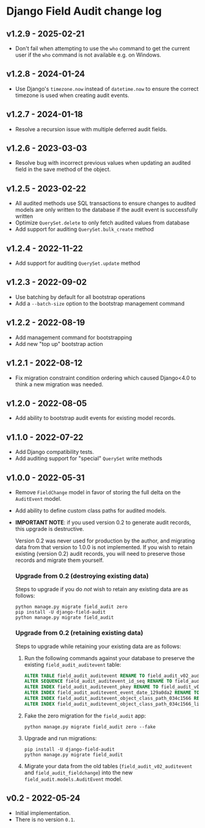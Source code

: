 # Django Field Audit change log

## v1.2.9 - 2025-02-21
- Don't fail when attempting to use the `who` command to get the current user if the `who` command is not available e.g. on Windows.

## v1.2.8 - 2024-01-24
- Use Django's `timezone.now` instead of `datetime.now` to ensure the correct
  timezone is used when creating audit events.

## v1.2.7 - 2024-01-18
- Resolve a recursion issue with multiple deferred audit fields.

## v1.2.6 - 2023-03-03
- Resolve bug with incorrect previous values when updating an audited field in
  the save method of the object.

## v1.2.5 - 2023-02-22
- All audited methods use SQL transactions to ensure changes to audited models
  are only written to the database if the audit event is successfully written
- Optimize `QuerySet.delete` to only fetch audited values from database
- Add support for auditing `QuerySet.bulk_create` method

## v1.2.4 - 2022-11-22
- Add support for auditing `QuerySet.update` method

## v1.2.3 - 2022-09-02

- Use batching by default for all bootstrap operations
- Add a `--batch-size` option to the bootstrap management command

## v1.2.2 - 2022-08-19

- Add management command for bootstrapping
- Add new "top up" bootstrap action

## v1.2.1 - 2022-08-12

- Fix migration constraint condition ordering which caused Django<4.0 to think
  a new migration was needed.

## v1.2.0 - 2022-08-05

- Add ability to bootstrap audit events for existing model records.

## v1.1.0 - 2022-07-22

- Add Django compatibility tests.
- Add auditing support for "special" `QuerySet` write methods

## v1.0.0 - 2022-05-31

- Remove `FieldChange` model in favor of storing the full delta on the
  `AuditEvent` model.
- Add ability to define custom class paths for audited models.
- **IMPORTANT NOTE**: if you used version 0.2 to generate audit records, this
  upgrade is destructive.

  Version 0.2 was never used for production by the author, and migrating data
  from that version to 1.0.0 is not implemented. If you wish to retain existing
  (version 0.2) audit records, you will need to preserve those records and
  migrate them yourself.

  ### Upgrade from 0.2 (destroying existing data)

  Steps to upgrade if you do _not_ wish to retain any existing data are as
  follows:

  ```shell
  python manage.py migrate field_audit zero
  pip install -U django-field-audit
  python manage.py migrate field_audit
  ```

  ### Upgrade from 0.2 (retaining existing data)

  Steps to upgrade while retaining your existing data are as follows:

  1. Run the following commands against your database to preserve the existing
     `field_audit_auditevent` table:

     ```sql
     ALTER TABLE field_audit_auditevent RENAME TO field_audit_v02_auditevent;
     ALTER SEQUENCE field_audit_auditevent_id_seq RENAME TO field_audit_v02_auditevent_id_seq;
     ALTER INDEX field_audit_auditevent_pkey RENAME TO field_audit_v02_auditevent_pkey;
     ALTER INDEX field_audit_auditevent_event_date_129a0da2 RENAME TO field_audit_v02_auditevent_event_date_129a0da2;
     ALTER INDEX field_audit_auditevent_object_class_path_034c1566 RENAME TO field_audit_v02_auditevent_object_class_path_034c1566;
     ALTER INDEX field_audit_auditevent_object_class_path_034c1566_like RENAME TO field_audit_v02_auditevent_object_class_path_034c1566_like;
     ```

  2. Fake the zero migration for the `field_audit` app:

     ```shell
     python manage.py migrate field_audit zero --fake
     ```

  3. Upgrade and run migrations:

     ```shell
     pip install -U django-field-audit
     python manage.py migrate field_audit
     ```

  4. Migrate your data from the old tables (`field_audit_v02_auditevent` and
     `field_audit_fieldchange`) into the new `field_audit.models.AuditEvent`
     model.


## v0.2 - 2022-05-24

- Initial implementation.
- There is no version `0.1`.
